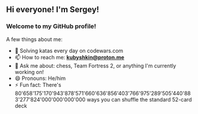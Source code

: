 ## Hi everyone! I'm Sergey!

### Welcome to my GitHub profile!


A few things about me:
- 🌱 Solving katas every day on codewars.com
- 📫 How to reach me: **kubyshkin@proton.me**
- 💬 Ask me about: chess, Team Fortress 2, or anything I'm currently working on!
- 😄 Pronouns: He/him
- ⚡ Fun fact: There's 80'658'175'170'943'878'571'660'636'856'403'766'975'289'505'440'883'277'824'000'000'000'000 ways you can shuffle the standard 52-card deck
<!--
**SSKubyshkin/SSKubyshkin** is a ✨ _special_ ✨ repository because its `README.md` (this file) appears on your GitHub profile.

Here are some ideas to get you started:

- 🔭 I’m currently working on ...
- 🌱 I’m currently learning ...
- 👯 I’m looking to collaborate on ...
- 🤔 I’m looking for help with ...
- 💬 Ask me about ...
- 📫 How to reach me: ...
- 😄 Pronouns: ...
- ⚡ Fun fact: ...
-->
